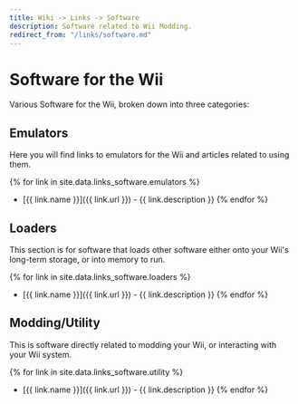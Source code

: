 ```yaml
---
title: Wiki -> Links -> Software
description: Software related to Wii Modding.
redirect_from: "/links/software.md"
---
```


# Software for the Wii

  Various Software for the Wii, broken down into three categories:

## Emulators

  Here you will find links to emulators for the Wii and articles related to using them.

{% for link in site.data.links_software.emulators %}
  * [{{ link.name }}]({{ link.url }}) - {{ link.description }}
{% endfor %}

## Loaders

  This section is for software that loads other software either onto your Wii's long-term storage, or into memory to run.

{% for link in site.data.links_software.loaders %}
  * [{{ link.name }}]({{ link.url }}) - {{ link.description }}
{% endfor %}

## Modding/Utility

  This is software directly related to modding your Wii, or interacting with your Wii system.

{% for link in site.data.links_software.utility %}
  * [{{ link.name }}]({{ link.url }}) - {{ link.description }}
{% endfor %}

